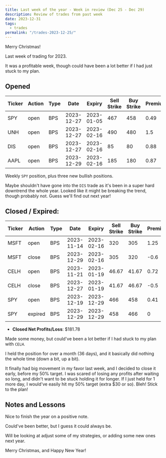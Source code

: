 ```yaml
---
title: Last week of the year - Week in review (Dec 25 - Dec 29)
description: Review of trades from past week
date: 2023-12-31
tags:
  - trades
permalink: "/trades-2023-12-25/"
---
```


Merry Christmas!

Last week of trading for 2023.  

It was a profitable week, though could have been a lot better if I had just stuck to my plan.

## Opened

<div class="trade-table weekly full-width">

|**Ticker**|**Action**|**Type**|**Date**|**Expiry**|**Sell Strike**|**Buy Strike**|**Premium**|**Qty**|**Fee**|**Net**|
|---|---|---|---|---|---|---|---|---|---|---|
|SPY|open|BPS|2023-12-27|2023-01-05|467|458|0.49|2|3.56|94.44|
|UNH|open|BPS|2023-12-27|2023-02-16|490|480|1.5|1|1.25|148.75|
|DIS|open|BPS|2023-12-27|2023-02-16|85|80|0.88|2|1.37|174.63|
|AAPL|open|BPS|2023-12-29|2023-02-16|185|180|0.87|2|2.77|171.23|

</div>

Weekly `SPY` position, plus three new bullish positions.

Maybe shouldn't have gone into the `DIS` trade as it's been in a super hard downtrend the whole year.  Looked like it might be breaking the trend, though probably not.  Guess we'll find out next year!

## Closed / Expired:

<div class = "trade-table monthly full-width">

|**Ticker**|**Action**|**Type**|**Date**|**Expiry**|**Sell Strike**|**Buy Strike**|**Premium**|**Qty**|**Fee**|**Net**|**Profit/Loss**|
|---|---|---|---|---|---|---|---|---|---|---|---|
|MSFT|open|BPS|2023-11-14|2023-02-16|320|305|1.25|1|2.08|122.92|$61.54|
|MSFT|close|BPS|2023-12-29|2023-02-16|305|320|-0.6|1|1.38|-61.38|
|CELH|open|BPS|2023-11-21|2023-01-19|46.67|41.67|0.72|2|0.23|143.77|$41.00|
|CELH|close|BPS|2023-12-27|2023-01-19|41.67|46.67|-0.5|2|2.77|-102.77|
|SPY|open|BPS|2023-12-19|2023-12-29|466|458|0.41|2|2.76|79.24|$79.24|
|SPY|expired|BPS|2023-12-29|2023-12-29|458|466|0|2|0|0|

</div>

- **Closed Net Profits/Loss**: $181.78

Made some money, but could've been a lot better if I had stuck to my plan with `CELH`.

I held the position for over a month (36 days), and it basically did nothing the whole time (down a bit, up a bit).  

It finally had big movement in my favor last week, and I decided to close it early, before my 50% target.  I was scared of losing any profits after waiting so long, and didn't want to be stuck holding it for longer.  If I just held for 1 more day, I would've easily hit my 50% target (extra $30 or so).  Bleh! Stick to the plan!

## Notes and Lessons

Nice to finish the year on a positive note.

Could've been better, but I guess it could always be.

Will be looking at adjust some of my strategies, or adding some new ones next year.

Merry Christmas, and Happy New Year!




